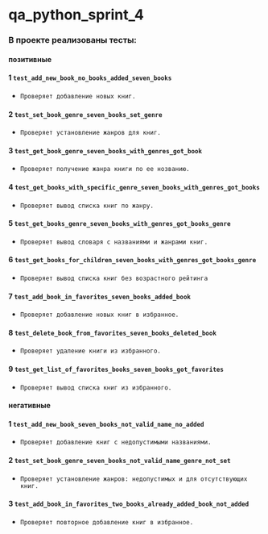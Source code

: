 # qa_python_sprint_4

### **В проекте реализованы тесты:**

#### **позитивные**

#### 1 `test_add_new_book_no_books_added_seven_books`
*     Проверяет добавление новых книг.
#### 2 `test_set_book_genre_seven_books_set_genre`
*     Проверяет установление жанров для книг.
#### 3 `test_get_book_genre_seven_books_with_genres_got_book`
*     Проверяет получение жанра книги по ее нозванию.
#### 4 `test_get_books_with_specific_genre_seven_books_with_genres_got_books`
*     Проверяет вывод списка книг по жанру.
#### 5 `test_get_books_genre_seven_books_with_genres_got_books_genre`
*     Проверяет вывод словаря с названиями и жанрами книг.
#### 6 `test_get_books_for_children_seven_books_with_genres_got_books_genre`
*     Проверяет вывод списка книг без возрастного рейтинга
#### 7 `test_add_book_in_favorites_seven_books_added_book`
*     Проверяет добавление новых книг в избранное.
#### 8 `test_delete_book_from_favorites_seven_books_deleted_book`
*     Проверяет удаление книги из избранного.
#### 9 `test_get_list_of_favorites_books_seven_books_got_favorites`
*     Проверяет вывод списка книг из избранного.

#### **негативные**

#### 1 `test_add_new_book_seven_books_not_valid_name_no_added`
*     Проверяет добавление книг с недопустимыми названиями.
#### 2 `test_set_book_genre_seven_books_not_valid_name_genre_not_set`
*     Проверяет установление жанров: недопустимых и для отсутствующих книг.
#### 3 `test_add_book_in_favorites_two_books_already_added_book_not_added`
*     Проверяет повторное добавление книг в избранное.
